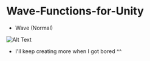 # Wave-Functions-for-Unity

- Wave (Normal)

![Alt Text]([https://media.giphy.com/media/vFKqnCdLPNOKc/giphy.gif](https://tenor.com/tr/view/wave-gif-27635220))

- I'll keep creating more when I got bored ^^
